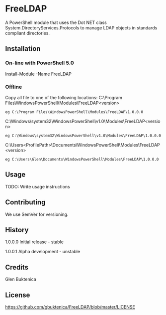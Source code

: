# FreeLDAP

A PowerShell module that uses the Dot NET class System.DirectoryServices.Protocols to manage LDAP objects in standards compliant directories. 

## Installation 

### On-line with PowerShell 5.0
Install-Module -Name FreeLDAP

### Offline
Copy all file to one of the following locations:
C:\Program Files\WindowsPowerShell\Modules\FreeLDAP\<version> 

	eg C:\Program Files\WindowsPowerShell\Modules\FreeLDAP\1.0.0.0
	
C:\Windows\system32\WindowsPowerShell\v1.0\Modules\FreeLDAP\<version>

	eg C:\Windows\system32\WindowsPowerShell\v1.0\Modules\FreeLDAP\1.0.0.0
	
C:\Users\<ProfilePath>\Documents\WindowsPowerShell\Modules\FreeLDAP\<version>

	eg C:\Users\Glen\Documents\WindowsPowerShell\Modules\FreeLDAP\1.0.0.0
## Usage 

TODO: Write usage instructions 

## Contributing 

We use SemVer for versioning.

## History 

1.0.0.0 Initial release   - stable

1.0.0.1 Alpha development - unstable
 
## Credits 

Glen Buktenica

## License
https://github.com/gbuktenica/FreeLDAP/blob/master/LICENSE
